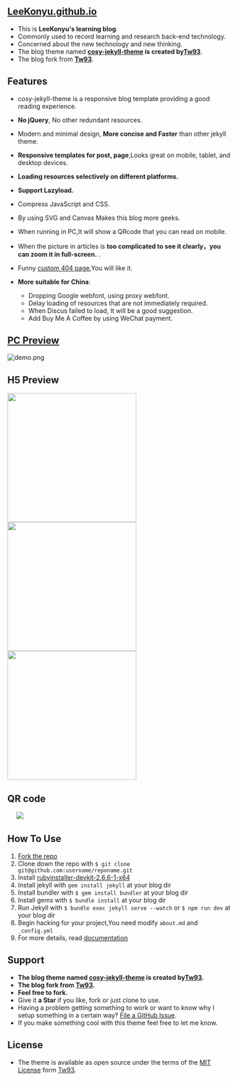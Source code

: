 ## [LeeKonyu.github.io](https://blog.leeky.top/ )

- This is **LeeKonyu's learning blog**.
- Commonly used to record learning and research back-end technology.
- Concerned about the new technology and new thinking.
- The blog theme named **[cosy-jekyll-theme](https://rubygems.org/gems/cosy-jekyll-theme) is created by[Tw93](https://github.com/tw93)**.
- The blog fork from **[Tw93](https://github.com/tw93)**.

## Features

- cosy-jekyll-theme is a responsive blog template providing a good reading experience.
- **No jQuery**, No other redundant resources.
- Modern and minimal design, **More concise and Faster** than other jekyll theme.
- **Responsive templates for post, page**,Looks great on mobile, tablet, and desktop devices.
- **Loading resources selectively on different platforms.**
- **Support Lazyload.**
- Compress JavaScript and CSS.
- By using SVG and Canvas Makes this blog more geeks.
- When running in PC,It will show a QRcode that you can read on mobile.
- When the picture in articles is **too complicated to see it clearly，you can zoom it in full-screen.** .
- Funny [custom 404 page](https://blog.leeky.top/err),You will like it.
- **More suitable for China**:

  - Dropping Google webfont, using proxy webfont.
  - Delay loading of resources that are not immediately required.
  - When Discus failed to load, It will be a good suggestion.
  - Add Buy Me A Coffee by using WeChat payment.

## [PC Preview](https://blog.leeky.top/)

![demo.png](http://gtms02.alicdn.com/tfs/TB1W3NFQVXXXXaUXpXXXXXXXXXX-2316-1537.jpg)

## H5 Preview

<img src="http://ww1.sinaimg.cn/large/0060lm7Tgy1fc8ex6yyh3j30xp1iy0z1.jpg" width="290"/><img src="http://ww3.sinaimg.cn/large/0060lm7Tgy1fc8eyalu16j30xp1iyq7g.jpg" width="290"/><img src="http://ww3.sinaimg.cn/large/0060lm7Tgy1fc8ex5vn9dj30xp1iyafo.jpg" width="290"/>

## QR code

&nbsp;&nbsp;&nbsp;&nbsp;&nbsp;![](http://ww1.sinaimg.cn/large/0060lm7Tgy1fc8eyyn0msj305k05kglf.jpg)

## How To Use

1. [Fork the repo](https://github.com/tw93/tw93.github.io)
2. Clone down the repo with `$ git clone git@github.com:username/reponame.git`
3. Install [rubyinstaller-devkit-2.6.6-1-x64](https://rubyinstaller.org/downloads/ )
4. Install jekyll with `gem install jekyll` at your blog dir
5. Install bundler with `$ gem install bundler` at your blog dir
6. Install gems with `$ bundle install` at your blog dir
7. Run Jekyll with `$ bundle exec jekyll serve --watch` or `$ npm run dev` at your blog dir
8. Begin hacking for your project,You need modify `about.md` and `_config.yml`
9. For more details, read [documentation](http://jekyllrb.com/)

## Support

- **The blog theme named [cosy-jekyll-theme](https://rubygems.org/gems/cosy-jekyll-theme) is created by[Tw93](https://github.com/tw93).**
- **The blog fork from [Tw93](https://github.com/tw93).**
- **Feel free to fork.** 
- Give it **a Star** if you like, fork or just clone to use.
- Having a problem getting something to work or want to know why I setup something in a certain way? [File a GitHub Issue](https://github.com/tw93/tw93.github.io/issues/new).
- If you make something cool with this theme feel free to let me know.

## License

- The theme is available as open source under the terms of the [MIT License](http://opensource.org/licenses/MIT) form [Tw93](https://github.com/tw93).
